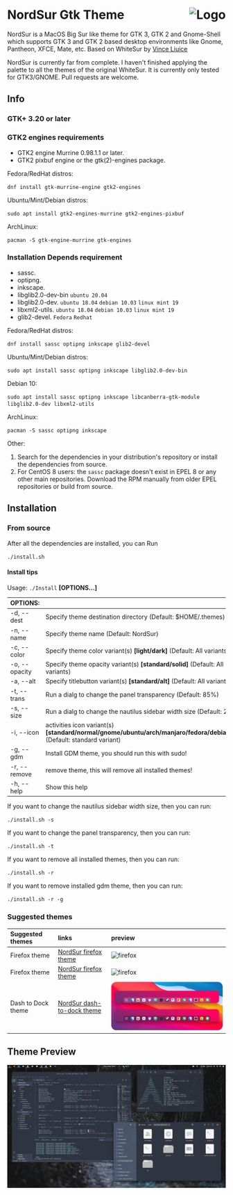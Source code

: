 <img src="https://github.com/vinceliuice/Sierra-gtk-theme/blob/imgs/logo.png" alt="Logo" align="right" /> NordSur Gtk Theme
======

NordSur is a MacOS Big Sur like theme for GTK 3, GTK 2 and Gnome-Shell which supports GTK 3 and GTK 2 based desktop environments like Gnome, Pantheon, XFCE, Mate, etc.
Based on WhiteSur by [Vince Liuice](https://github.com/vinceliuice)

NordSur is currently far from complete. I haven't finished applying the palette to all the themes of the original WhiteSur. It is currently only tested for GTK3/GNOME. Pull requests are welcome.

## Info

### GTK+ 3.20 or later

### GTK2 engines requirements
- GTK2 engine Murrine 0.98.1.1 or later.
- GTK2 pixbuf engine or the gtk(2)-engines package.

Fedora/RedHat distros:

    dnf install gtk-murrine-engine gtk2-engines

Ubuntu/Mint/Debian distros:

    sudo apt install gtk2-engines-murrine gtk2-engines-pixbuf

ArchLinux:

    pacman -S gtk-engine-murrine gtk-engines


### Installation Depends requirement
- sassc.
- optipng.
- inkscape.
- libglib2.0-dev-bin `ubuntu 20.04`
- libglib2.0-dev. `ubuntu 18.04` `debian 10.03` `linux mint 19`
- libxml2-utils. `ubuntu 18.04` `debian 10.03` `linux mint 19`
- glib2-devel. `Fedora` `Redhat`

Fedora/RedHat distros:

    dnf install sassc optipng inkscape glib2-devel

Ubuntu/Mint/Debian distros:

    sudo apt install sassc optipng inkscape libglib2.0-dev-bin

Debian 10:

    sudo apt install sassc optipng inkscape libcanberra-gtk-module libglib2.0-dev libxml2-utils

ArchLinux:

    pacman -S sassc optipng inkscape

Other:
1. Search for the dependencies in your distribution's repository or install the dependencies from source.
2. For CentOS 8 users: the `sassc` package doesn't exist in EPEL 8 or any other main repositories. Download the RPM manually from older EPEL repositories or build from source.

## Installation

### From source

After all the dependencies are installed, you can Run

    ./install.sh

#### Install tips

Usage:  `./Install`  **[OPTIONS...]**

|  OPTIONS:           | |
|:--------------------|:-------------|
|-d, --dest           | Specify theme destination directory (Default: $HOME/.themes)|
|-n, --name           | Specify theme name (Default: NordSur)|
|-c, --color          | Specify theme color variant(s) **[light/dark]** (Default: All variants)|
|-o, --opacity        | Specify theme opacity variant(s) **[standard/solid]** (Default: All variants)|
|-a, --alt            | Specify titlebutton variant(s) **[standard/alt]** (Default: All variants)|
|-t, --trans          | Run a dialg to change the panel transparency (Default: 85%)|
|-s, --size           | Run a dialg to change the nautilus sidebar width size (Default: 200px)|
|-i, --icon           | activities icon variant(s) **[standard/normal/gnome/ubuntu/arch/manjaro/fedora/debian/void]** (Default: standard variant)|
|-g, --gdm            | Install GDM theme, you should run this with sudo!|
|-r, --remove         | remove theme, this will remove all installed themes!|
|-h, --help           | Show this help|

If you want to change the nautilus sidebar width size, then you can run:

    ./install.sh -s

If you want to change the panel transparency, then you can run:

    ./install.sh -t

If you want to remove all installed themes, then you can run:

    ./install.sh -r

If you want to remove installed gdm theme, then you can run:

    ./install.sh -r -g

### Suggested themes
|  Suggested themes   | links | preview |
|:--------------------|:-------------|:-------------|
| Firefox theme       | [NordSur firefox theme](src/other/firefox)| ![firefox](pictures/firefox-theme.png) |
| Firefox theme       | [NordSur firefox theme](src/other/firefox)| ![firefox](pictures/firefox-theme.png) |
| Dash to Dock theme  | [NordSur dash-to-dock theme](src/other/dash-to-dock)| ![firefox](pictures/dash-to-dock.png) |

## Theme Preview
![gtk](pictures/preview-gtk.png)
